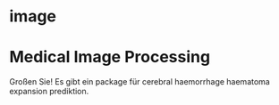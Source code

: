 # image
# Medical Image Processing

Großen Sie! Es gibt ein package für cerebral haemorrhage haematoma expansion prediktion.

